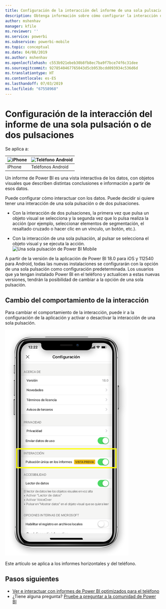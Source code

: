 ```yaml
---
title: Configuración de la interacción del informe de una sola pulsación
description: Obtenga información sobre cómo configurar la interacción del informe de una sola pulsación o de dos pulsaciones.
author: mshenhav
manager: kfile
ms.reviewer: ''
ms.service: powerbi
ms.subservice: powerbi-mobile
ms.topic: conceptual
ms.date: 04/08/2019
ms.author: mshenhav
ms.openlocfilehash: c553b921ebeb30b8fb8ec7ba9f7bce74f6c31dee
ms.sourcegitcommit: 9278540467765043d5cb953bcdd093934c536d6d
ms.translationtype: HT
ms.contentlocale: es-ES
ms.lasthandoff: 07/03/2019
ms.locfileid: "67558968"
---
```

# <a name="configure-report-interaction-to-single-tap-or-double-tap"></a>Configuración de la interacción del informe de una sola pulsación o de dos pulsaciones
Se aplica a:

| ![iPhone](././media/mobile-reports-in-the-mobile-apps/ios-logo-40-px.png) | ![Teléfono Android](././media/mobile-reports-in-the-mobile-apps/android-logo-40-px.png) | 
|:--- |:--- |
| iPhone |Teléfonos Android |

Un informe de Power BI es una vista interactiva de los datos, con objetos visuales que describen distintas conclusiones e información a partir de esos datos.

Puede configurar cómo interactuar con los datos. Puede decidir si quiere tener una interacción de una sola pulsación o de dos pulsaciones.

* Con la interacción de dos pulsaciones, la primera vez que pulsa un objeto visual se selecciona y la segunda vez que lo pulsa realiza la acción (por ejemplo, seleccionar elementos de segmentación, el resaltado cruzado o hacer clic en un vínculo, un botón, etc.).

* Con la interacción de una sola pulsación, al pulsar se selecciona el objeto visual y se ejecuta la acción.
![Una sola pulsación de Power BI Mobile](./media/mobile-app-single-tap/single-tap-2.gif)


A partir de la versión de la aplicación de Power BI 18.0 para iOS y 112540 para Android, todas las nuevas instalaciones se configurarán con la opción de una sola pulsación como configuración predeterminada.
Los usuarios que ya tengan instalado Power BI en el teléfono y actualicen a estas nuevas versiones, tendrán la posibilidad de cambiar a la opción de una sola pulsación.

## <a name="change-interaction-behavior"></a>Cambio del comportamiento de la interacción

Para cambiar el comportamiento de la interacción, puede ir a la configuración de la aplicación y activar o desactivar la interacción de una sola pulsación.

![Cambio de la interacción del informe en Power BI Mobile](./media/mobile-app-single-tap/configure-single-tap.png)

Este artículo se aplica a los informes horizontales y del teléfono.

## <a name="next-steps"></a>Pasos siguientes
* [Ver e interactuar con informes de Power BI optimizados para el teléfono](mobile-apps-view-phone-report.md)
* ¿Tiene alguna pregunta? [Pruebe a preguntar a la comunidad de Power BI](http://community.powerbi.com/)

